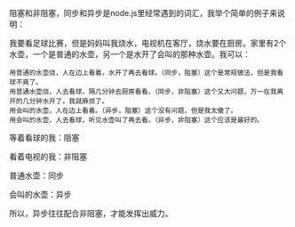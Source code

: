 阻塞和非阻塞，同步和异步是node.js里经常遇到的词汇，我举个简单的例子来说明：

我要看足球比赛，但是妈妈叫我烧水，电视机在客厅，烧水要在厨房。家里有2个水壶，一个是普通的水壶，另一个是水开了会叫的那种水壶。我可以：

    用普通的水壶烧，人在边上看着，水开了再去看球。（同步，阻塞）这个是常规做法，但是我看球不爽了。
    用普通水壶烧，人去看球，隔几分钟去厨房看看。（同步，非阻塞）这个又大问题，万一在我离开的几分钟水开了，我就麻烦了。
    用会叫的水壶，人在边上看着。（异步，阻塞）这个没有问题，但是我太傻了。
    用会叫的水壶，人去看球，听见水壶叫了再去看。（异步，非阻塞）这个应该是最好的。

等着看球的我：阻塞

看着电视的我：非阻塞

普通水壶：同步

会叫的水壶：异步

所以，异步往往配合非阻塞，才能发挥出威力。